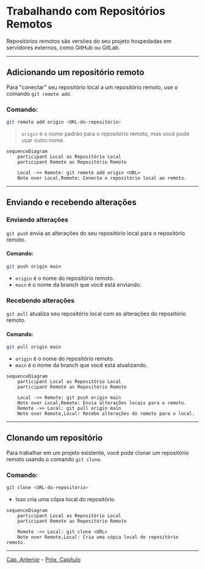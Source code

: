 # Trabalhando com Repositórios Remotos

Repositórios remotos são versões do seu projeto hospedadas em servidores
externos, como GitHub ou GitLab.

----------

## Adicionando um repositório remoto

Para "conectar" seu repositório local a um repositório remoto, use o comando `git remote add`.

### Comando:
```bash
git remote add origin <URL-do-repositório>
```

> `origin` é o nome padrão para o repositório remoto, mas você pode usar outro nome.

```mermaid
sequenceDiagram
    participant Local as Repositório Local
    participant Remote as Repositório Remoto

    Local ->> Remote: git remote add origin <URL>
    Note over Local,Remote: Conecta o repositório local ao remoto.
```

----------

## Enviando e recebendo alterações

### Enviando alterações

`git push` envia as alterações do seu repositório local para o repositório remoto.

#### Comando:
```bash
git push origin main
```

- `origin` é o nome do repositório remoto.
- `main` é o nome da branch que você está enviando.

### Recebendo alterações

`git pull` atualiza seu repositório local com as alterações do repositório remoto.

#### Comando:
```bash
git pull origin main
```

- `origin` é o nome do repositório remoto.
- `main` é o nome da branch que você está atualizando.

```mermaid
sequenceDiagram
    participant Local as Repositório Local
    participant Remote as Repositório Remoto

    Local ->> Remote: git push origin main
    Note over Local,Remote: Envia alterações locais para o remoto.
    Remote ->> Local: git pull origin main
    Note over Remote,Local: Recebe alterações do remoto para o local.
```

----------

## Clonando um repositório

Para trabalhar em um projeto existente, você pode clonar um
repositório remoto usando o comando `git clone`.

### Comando:
```bash
git clone <URL-do-repositório>
```

- Isso cria uma cópia local do repositório.

```mermaid
sequenceDiagram
    participant Local as Repositório Local
    participant Remote as Repositório Remoto

    Remote ->> Local: git clone <URL>
    Note over Remote,Local: Cria uma cópia local do repositório remoto.
```

----------

[Cap. Anterior](./branches.md) - [Próx. Capítulo](./tags.md)
